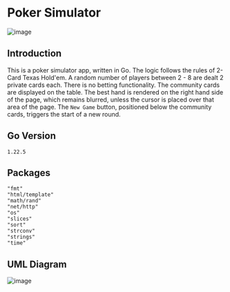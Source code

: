 # Poker Simulator
![image](https://github.com/user-attachments/assets/51402a97-7fdf-4676-9f1a-c7cc18fd2bee)
## Introduction
This is a poker simulator app, written in Go. The logic follows the rules of 2-Card Texas Hold'em. A random number of players between 2 - 8 are dealt 2 private cards each. There is no betting functionality. The community cards are displayed on the table. The best hand is rendered on the right hand side of the page, which remains blurred, unless the cursor is placed over that area of the page. The `New Game` button, positioned below the community cards, triggers the start of a new round.
## Go Version
`1.22.5`
## Packages
    "fmt"
    "html/template"
    "math/rand"
	"net/http"
	"os"
	"slices"
    "sort"
	"strconv"
	"strings"
	"time"	
## UML Diagram
![image](https://github.com/user-attachments/assets/7e9df7b8-1e20-441f-8e9d-478690602eab)

